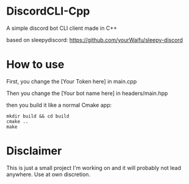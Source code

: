 # DiscordCLI-Cpp
A simple discord bot CLI client made in C++


based on sleepydiscord: https://github.com/yourWaifu/sleepy-discord

# How to use
First, you change the [Your Token here] in main.cpp

Then you change the [Your bot name here] in headers/main.hpp

then you build it like a normal Cmake app:

```
mkdir build && cd build
cmake ..
make

```

# Disclaimer
This is just a small project I'm working on and it will probably not lead anywhere.
Use at own discretion.
